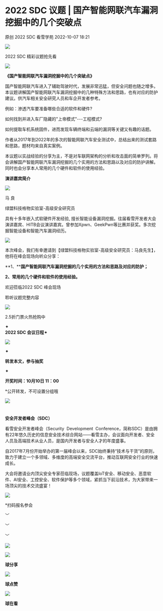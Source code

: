 #  2022 SDC 议题 | 国产智能网联汽车漏洞挖掘中的几个突破点   
原创 2022 SDC  看雪学苑   2022-10-07 18:21  
  
![](https://mmbiz.qpic.cn/sz_mmbiz_png/1UG7KPNHN8GFu9ozQdEW91ELeALNhuPcW5VDmsvB3nby4kdYUVRhRV1mMxDBrvB6biavOvVbewAUEryj7ibIgORQ/640?wx_fmt=png "")  
  
2022 SDC 精彩议题抢先看  
  
  
  
  
  
  
![](https://mmbiz.qpic.cn/sz_mmbiz_gif/1UG7KPNHN8GFu9ozQdEW91ELeALNhuPckibaaCtUSoGcVunxVatPSxFHb6IGdjDAE5wEvB6vHAbukOwHzrRicsWw/640?wx_fmt=gif "")  
  
  
  
**《国产智能网联汽车漏洞挖掘中的几个突破点》**  
  
  
国产智能网联汽车进入了辅助驾驶时代，发展非常迅猛，但安全问题也随之增多。本议题讲解国产智能网联汽车漏洞挖掘中的几种特殊方法和思路，也有对应的防护建议。供汽车相关安全研究人员和车企开发者参考。  
  
  
例如：渗透汽车要准备哪些合适的软件和硬件?  
  
如何找到并进入车厂隐藏的"上帝模式"---工程模式?  
  
如何提取车机系统固件，进而发现车辆终端和云端的漏洞等关键又有趣的话题。  
  
  
作者从2017年到2022年的多次的智能网联汽车安全测试中，总结出来的测试套路和思路，题材均来自真实案例。  
  
  
本议题以实战经验的分享为主，不是对车联网架构的分析和攻击面的简单罗列。将会讲解国产智能网联汽车漏洞挖掘的几个实用的方法和思路以及对应的防护讲解。同时也会分享本人常用的几个硬件和软件的使用经验。  
  
  
  
  
  
**演讲嘉宾简介**  
  
  
![](https://mmbiz.qpic.cn/sz_mmbiz_jpg/1UG7KPNHN8GFu9ozQdEW91ELeALNhuPczvEiaAXxfibFgiaCQBaibuQkRHaY4ibNNzyeeicQaic6DcDicM1VLMSLRWJqgw/640?wx_fmt=jpeg "")  
  
马 良  
  
绿盟科技格物实验室-高级安全研究员  
  
  
具有十多年嵌入式软硬件开发经验, 擅长智能设备漏洞挖掘。往届看雪开发者大会演讲嘉宾、HITB会议演讲嘉宾。曾参加Xpwn、GeekPwn等比赛并获奖。多次挖掘智能设备和智能汽车漏洞经历。  
  
  
![](https://mmbiz.qpic.cn/sz_mmbiz_gif/1UG7KPNHN8GFu9ozQdEW91ELeALNhuPckibaaCtUSoGcVunxVatPSxFHb6IGdjDAE5wEvB6vHAbukOwHzrRicsWw/640?wx_fmt=gif "")  
  
本次峰会，我们有幸邀请到【绿盟科技格物实验室-高级安全研究员：马良先生】，他将在峰会现场向听众分享：  
  
  
**1、****国产智能网联汽车漏洞挖掘的几个实用的方法和思路及对应的防护；**  
  
  
**2、常用的几个硬件和软件的使用经验。**  
  
  
欢迎莅临2022 SDC 峰会现场  
  
  
聆听议题完整内容  
  
  
![](https://mmbiz.qpic.cn/sz_mmbiz_jpg/1UG7KPNHN8GFu9ozQdEW91ELeALNhuPcW4J0y7nDL3ccCSJlzqv1eum8picXZsrM5J6gzjnibIFqEWNM2UYnTZvw/640?wx_fmt=jpeg "")  
  
2.5折门票火热抢购中  
  
  
  
✦    
**2022 SDC 会议日程**✦  
  
  
![](https://mmbiz.qpic.cn/sz_mmbiz_png/1UG7KPNHN8Hia00GWSGo5BwQDzHgKkxVNbUw5ukib6icvwUf3QGh1bctdZHdMypWRjPVFXicEiamxSrDw3tq3yZxWSw/640?wx_fmt=png&wxfrom=5&wx_lazy=1&wx_co=1 "")  
  
  
  
✦  
  
**转发本文，参与抽奖**  
  
✦  
  
  
**开奖时间：10月10日 11：00**  
  
*公开转发，不可设置分组哦  
  
![](https://mmbiz.qpic.cn/sz_mmbiz_png/1UG7KPNHN8HrXVVKL2X7LUYK5aiaot7UEfAxHMwOiaQ5oUmhOfUMgJWZoypibk0YibFGygOM5gjRPgzDXNzs4zYQWQ/640?wx_fmt=png "")  
  
#   
  
  
**安全开发者峰会（SDC）**  
  
  
看雪安全开发者峰会（Security  Development  Conference，简称SDC）是由拥有22年悠久历史的信息安全技术综合网站——看雪主办，会议面向开发者、安全人员及高端技术从业人员，是国内开发者与安全人才的年度盛事。  
  
  
自2017年7月份开始举办的第一届峰会以来，SDC始终秉持“技术与干货”的原则，致力于建立一个多领域、多维度的高端安全交流平台，推动互联网安全行业的快速成长。  
  
  
大会将邀请业内顶尖安全专家莅临现场，议题覆盖IoT安全、移动安全、恶意软件、AI安全、工控安全、软件保护等多个领域，紧抓当下前沿技术，为大家带来一场顶尖的技术交流盛宴！  
  
  
![](https://mmbiz.qpic.cn/sz_mmbiz_png/1UG7KPNHN8GFu9ozQdEW91ELeALNhuPc0bJAjs9phvibPQ4V85aiaIqMOn8BoOnmxmojulQV4dJQ1tCsLJ5aePqA/640?wx_fmt=png&wxfrom=5&wx_lazy=1&wx_co=1 "")  
  
*扫码报名参会  
  
  
  
﹀  
  
﹀  
  
﹀  
  
  
![](https://mmbiz.qpic.cn/mmbiz_jpg/Uia4617poZXP96fGaMPXib13V1bJ52yHq9ycD9Zv3WhiaRb2rKV6wghrNa4VyFR2wibBVNfZt3M5IuUiauQGHvxhQrA/640?wx_fmt=jpeg&wxfrom=5&wx_lazy=1&wx_co=1 "")  
  
  
  
  
![](https://mmbiz.qpic.cn/sz_mmbiz_gif/1UG7KPNHN8GFu9ozQdEW91ELeALNhuPc27iaLkz8OAzjUImg2FCN8PGfpZWc1Xe2l7wzlu6jYRlib7mBkdRrDtww/640?wx_fmt=gif "")  
  
**球分享**  
  
![](https://mmbiz.qpic.cn/sz_mmbiz_gif/1UG7KPNHN8GFu9ozQdEW91ELeALNhuPc27iaLkz8OAzjUImg2FCN8PGfpZWc1Xe2l7wzlu6jYRlib7mBkdRrDtww/640?wx_fmt=gif "")  
  
**球点赞**  
  
![](https://mmbiz.qpic.cn/sz_mmbiz_gif/1UG7KPNHN8GFu9ozQdEW91ELeALNhuPc27iaLkz8OAzjUImg2FCN8PGfpZWc1Xe2l7wzlu6jYRlib7mBkdRrDtww/640?wx_fmt=gif "")  
  
**球在看**  
  
